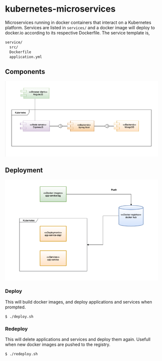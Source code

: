 # kubernetes-microservices
Microservices running in docker containers that interact on a Kubernetes platform. Services are listed in `services/` and a docker image will deploy to docker.io according to its respective Dockerfile. The service template is,

```
service/
  src/
  Dockerfile
  application.yml
```

## Components
![Component diagram](/docs/Component_diagram.png)
## Deployment
![Component diagram](/docs/Deployment_diagram.png)

### Deploy
This will build docker images, and deploy applications and services when prompted.
```
$ ./deploy.sh
```
### Redeploy
This will delete applications and services and deploy them again. Usefull when new docker images are pushed to the registry.
```
$ ./redeploy.sh
```


